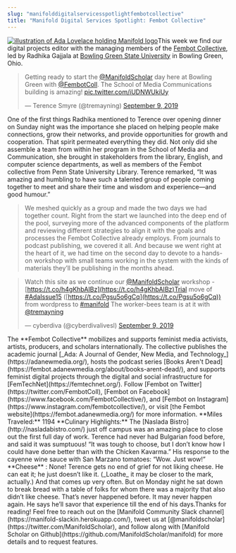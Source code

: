 ```yaml
---
slug: "manifolddigitalservicesspotlightfembotcollective"
title: "Manifold Digital Services Spotlight: Fembot Collective"
---
```




<!--truncate-->

[![illustration of Ada Lovelace holding Manifold logo](/img/blog/legacy_wp/2019/09/Ada.jpg)](/img/blog/legacy_wp/2019/09/Ada.jpg)This week we find our digital projects editor with the managing members of the [Fembot Collective](https://fembot.adanewmedia.org/), led by Radhika Gajjala at [Bowling Green State University](https://www.bgsu.edu/) in Bowling Green, Ohio.

> Getting ready to start the [@ManifoldScholar](https://twitter.com/ManifoldScholar?ref_src=twsrc%5Etfw) day here at Bowling Green with [@FembotColl](https://twitter.com/FembotColl?ref_src=twsrc%5Etfw). The School of Media Communications building is amazing! [pic.twitter.com/iUDNWUkiUy](https://t.co/iUDNWUkiUy)
>
> — Terence Smyre (@tremayning) [September 9, 2019](https://twitter.com/tremayning/status/1171039118039453696?ref_src=twsrc%5Etfw)

<script async="" src="https://platform.twitter.com/widgets.js" charset="utf-8"></script>One of the first things Radhika mentioned to Terence over opening dinner on Sunday night was the importance she placed on helping people make connections, grow their networks, and provide opportunities for growth and cooperation. That spirit permeated everything they did. Not only did she assemble a team from within her program in the School of Media and Communication, she brought in stakeholders from the library, English, and computer science departments, as well as members of the Fembot collective from Penn State University Library.&nbsp;Terence remarked, “It was amazing and humbling to have such a talented group of people coming together to meet and share their time and wisdom and experience—and good humour.”

> We meshed quickly as a group and made the two days we had together count. Right from the start we launched into the deep end of the pool, surveying more of the advanced components of the platform and reviewing different strategies to align it with the goals and processes the Fembot Collective already employs. From journals to podcast publishing, we covered it all. And because we went right at the heart of it, we had time on the second day to devote to a hands-on workshop with small teams working in the system with the kinds of materials they’ll be publishing in the months ahead.

> Watch this site as we continue our [@ManifoldScholar](https://twitter.com/ManifoldScholar?ref_src=twsrc%5Etfw) workshop - [https://t.co/h4gKhbAIBz](https://t.co/h4gKhbAIBz)Trial move of [#AdaIssue15](https://twitter.com/hashtag/AdaIssue15?src=hash&ref_src=twsrc%5Etfw) ([https://t.co/Pgsu5o6gCq](https://t.co/Pgsu5o6gCq)) from wordpress to [#manifold](https://twitter.com/hashtag/manifold?src=hash&ref_src=twsrc%5Etfw) The worker-bees team is at it with [@tremayning](https://twitter.com/tremayning?ref_src=twsrc%5Etfw)
>
> — cyberdiva (@cyberdivalivesl) [September 9, 2019](https://twitter.com/cyberdivalivesl/status/1171120007520014336?ref_src=twsrc%5Etfw)

<script async="" src="https://platform.twitter.com/widgets.js" charset="utf-8"></script>The **Fembot Collective** mobilizes and supports feminist media activists, artists, producers, and scholars internationally. The collective publishes the academic journal [_Ada: A Journal of Gender, New Media, and Technology_](https://adanewmedia.org/), hosts the podcast series [Books Aren't Dead](https://fembot.adanewmedia.org/about/books-arent-dead/), and supports feminist digital projects through the digital and social infrastructure for [FemTechNet](https://femtechnet.org/). Follow [Fembot on Twitter](https://twitter.com/FembotColl), [Fembot on Facebook](https://www.facebook.com/FembotCollective/), and [Fembot on Instagram](https://www.instagram.com/fembotcollective/), or visit [the Fembot website](https://fembot.adanewmedia.org/) for more information. **Miles Traveled:** 1194 **Culinary Highlights:** The [Naslada Bistro](http://nasladabistro.com/) just off campus was an amazing place to close out the first full day of work. Terence had never had Bulgarian food before, and said it was sumptuous! “It was tough to choose, but I don’t know how I could have done better than with the Chicken Kavarma.” His response to the cayenne wine sauce with San Marzano tomatoes: “Wow. Just wow!” **Cheese** : None! Terence gets no end of grief for not liking cheese. He can eat it; he just doesn’t like it. (_Loathe_ it may be closer to the mark, actually.) And that comes up very often. But on Monday night he sat down to break bread with a table of folks for whom there was a majority that also didn’t like cheese. That’s never happened before. It may never happen again. He says he’ll savor that experience till the end of his days.Thanks for reading! Feel free to reach out on the [Manifold Community Slack channel](https://manifold-slackin.herokuapp.com/), tweet us at [@manifoldscholar](https://twitter.com/ManifoldScholar), and follow along with [Manifold Scholar on Github](https://github.com/ManifoldScholar/manifold) for more details and to request features.

